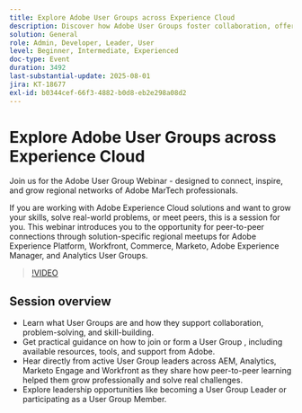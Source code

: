 ```yaml
---
title: Explore Adobe User Groups across Experience Cloud
description: Discover how Adobe User Groups foster collaboration, offer peer-led problem-solving, and provide leadership opportunities across AEM, Analytics, Marketo Engage, and Workfront.
solution: General
role: Admin, Developer, Leader, User
level: Beginner, Intermediate, Experienced
doc-type: Event
duration: 3492
last-substantial-update: 2025-08-01
jira: KT-18677
exl-id: b0344cef-66f3-4882-b0d8-eb2e298a08d2
---
```

# Explore Adobe User Groups across Experience Cloud

Join us for the Adobe User Group Webinar - designed to connect, inspire, and grow regional networks of Adobe MarTech professionals.

If you are working with Adobe Experience Cloud solutions and want to grow your skills, solve real-world problems, or meet peers, this is a session for you. This webinar introduces you to the opportunity for peer-to-peer connections through solution-specific regional meetups for Adobe Experience Platform, Workfront, Commerce, Marketo, Adobe Experience Manager, and Analytics User Groups.

>[!VIDEO](https://video.tv.adobe.com/v/3470396/?learn=on&enablevpops)

## Session overview

* Learn what User Groups are and how they support collaboration, problem-solving, and skill-building.
* Get practical guidance on how to join or form a User Group , including available resources, tools, and support from Adobe.
* Hear directly from active User Group leaders across AEM, Analytics, Marketo Engage and Workfront as they share how peer-to-peer learning helped them grow professionally and solve real challenges.
* Explore leadership opportunities like becoming a User Group Leader or participating as a User Group Member.
